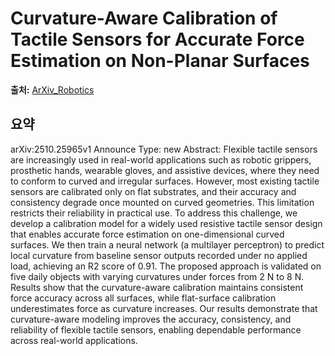 # Curvature-Aware Calibration of Tactile Sensors for Accurate Force Estimation on Non-Planar Surfaces

**출처:** [ArXiv_Robotics](https://arxiv.org/abs/2510.25965)

## 요약
arXiv:2510.25965v1 Announce Type: new
Abstract: Flexible tactile sensors are increasingly used in real-world applications such as robotic grippers, prosthetic hands, wearable gloves, and assistive devices, where they need to conform to curved and irregular surfaces. However, most existing tactile sensors are calibrated only on flat substrates, and their accuracy and consistency degrade once mounted on curved geometries. This limitation restricts their reliability in practical use. To address this challenge, we develop a calibration model for a widely used resistive tactile sensor design that enables accurate force estimation on one-dimensional curved surfaces. We then train a neural network (a multilayer perceptron) to predict local curvature from baseline sensor outputs recorded under no applied load, achieving an R2 score of 0.91. The proposed approach is validated on five daily objects with varying curvatures under forces from 2 N to 8 N. Results show that the curvature-aware calibration maintains consistent force accuracy across all surfaces, while flat-surface calibration underestimates force as curvature increases. Our results demonstrate that curvature-aware modeling improves the accuracy, consistency, and reliability of flexible tactile sensors, enabling dependable performance across real-world applications.
